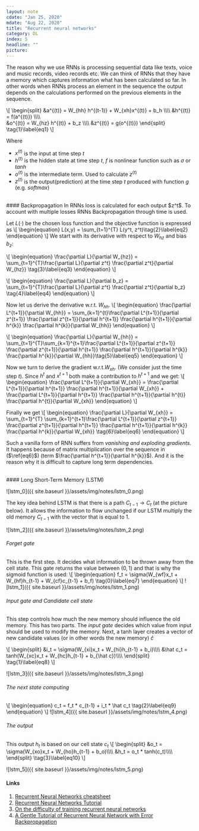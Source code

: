 ```yaml
---
layout: note
cdate: "Jan 25, 2020"
mdate: "Aug 22, 2020"
title: "Recurrent neural networks"
category: DL
index: 5
headline: ""
picture: 
---
```


The reason why we use RNNs is processing sequential data like texts, voice and music records, video records etc.
We can think of RNNs that they have a memory which captures information what has been calculated so far. In other words
when RNNs process an element in the sequence the output depends on the calculations performed on the previous elements in the
sequence.


<!-- ![rnn_0]({{ site.baseurl }}/assets/img/notes/rnn_0.png) -->

\\[
\begin{split}
&a^{(t)} = W_{hh} h^{(t-1)} + W_{xh}x^{(t)} + b_h \\\\\\\\
&h^{(t)} = f(a^{(t)}) \\\\\\\\ \
&o^{(t)} = W_{hz} h^{(t)} + b_z \\\\\\\\
&z^{(t)} = g(o^{(t)})
\end{split}
\tag{1}\label{eq1}
\\]

Where
- $x^{(t)}$ is the input at time step $t$
- $h^{(t)}$ is the hidden state at time step $t$, $f$ is nonlinear function such as $\sigma$ or $tanh$
- $o^{(t)}$ is the intermediate term. Used to calculate $z^{(t)}$
- $z^{(t)}$ is the output(prediction) at the time step $t$ produced with function $g$ (e.g. $softmax$) 

<br>
#### Backpropagation
In RNNs loss is calculated for each output $z^t$. To account with multiple losses RNNs
Backpropagation through time is used.

Let $L(\cdot)$ be the chosen loss function and the objective function is expressed as
\\[
\begin{equation}
L(x,y) = \sum_{t=1}^{T} L(y^t, z^t)\tag{2}\label{eq2}
\end{equation}
\\]
We start with its derivative with respect to $W_{hz}$ and bias $b_z$:

\\[
\begin{equation}
\frac{\partial L}{\partial W_{hz}} = \sum_{t=1}^{T}\frac{\partial L}{\partial z^t} \frac{\partial z^t}{\partial W_{hz}} \tag{3}\label{eq3}
\end{equation}
\\]

\\[
\begin{equation}
\frac{\partial L}{\partial b_z} = \sum_{t=1}^{T}\frac{\partial L}{\partial z^t} \frac{\partial z^t}{\partial b_z} \tag{4}\label{eq4}
\end{equation}
\\]

Now let us derive the derivative w.r.t. $W_{hh}$.
\\[
\begin{equation}
\frac{\partial L^{t+1}}{\partial W_{hh}} = \sum_{k=1}^{t}\frac{\partial L^{t+1}}{\partial z^{t+1}} \frac{\partial z^{t+1}}{\partial h^{t+1}} \frac{\partial h^{t+1}}{\partial h^{k}} \frac{\partial h^{k}}{\partial W_{hh}}
\end{equation}
\\]

\\[
\begin{equation}
\frac{\partial L}{\partial W_{hh}} = \sum_{t=1}^{T}\sum_{k=1}^{t+1}\frac{\partial L^{t+1}}{\partial z^{t+1}} \frac{\partial z^{t+1}}{\partial h^{t+1}} \frac{\partial h^{t+1}}{\partial h^{k}} \frac{\partial h^{k}}{\partial W_{hh}}\tag{5}\label{eq5}
\end{equation}
\\]

Now we turn to derive the gradient w.r.t.$W_{xh}$. (We consider just the time step $t$).
Since $h^{t}$ and $x^{t+1}$ both make a contribution to $h^{t+1}$ and we  get:
\\[
\begin{equation}
\frac{\partial L^{t+1}}{\partial W_{xh}} = \frac{\partial L^{t+1}}{\partial h^{t+1}} \frac{\partial h^{t+1}}{\partial W_{xh}} + \frac{\partial L^{t+1}}{\partial h^{t+1}} \frac{\partial h^{t+1}}{\partial h^{t}} \frac{\partial h^{t}}{\partial W_{xh}}
\end{equation}
\\]

Finally we get
\\[
\begin{equation}
\frac{\partial L}{\partial W_{xh}} = \sum_{t=1}^{T} \sum_{k=1}^{t+1}\frac{\partial L^{t+1}}{\partial z^{t+1}} \frac{\partial z^{t+1}}{\partial h^{t+1}} \frac{\partial h^{t+1}}{\partial h^{k}} \frac{\partial h^{k}}{\partial W_{xh}} \tag{6}\label{eq6}
\end{equation}
\\]

Such a vanilla form of RNN suffers from _vanishing and exploding gradients_. It happens because
of matrix multiplication over the sequence in ($\ref{eq6}$) (term $\frac{\partial h^{t+1}}{\partial h^{k}}$).
And it is the reason why it is difficult to capture long term dependencies.

<br>
#### Long Short-Term Memory (LSTM)

![lstm_0]({{ site.baseurl }}/assets/img/notes/lstm_0.png)


The key idea behind LSTM is that there is a path $C_{t-1} \rightarrow C_{t}$ (at the picture below).
It allows the information to flow unchanged if our LSTM multiply the old memory $C_{t-1}$ with the vector
that is equal to $1$. 

![lstm_2]({{ site.baseurl }}/assets/img/notes/lstm_2.png)

###### _Forget gate_
This is the first step. It decides what information to be thrown away from the cell state.
This gate returns the value between $(0, 1)$ and that is why the sigmoid function is used:
\\[
\begin{equation}
f_t = \sigma(W_{wf}x_t + W_{hf}h_{t-1} + W_{cf}c_{t-1} + b_f)
\tag{0}\label{eq7}
\end{equation}
\\]
![lstm_1]({{ site.baseurl }}/assets/img/notes/lstm_1.png)

###### _Input gate and Candidate cell state_
This step controls how much the new memory should influence the old memory.
This has two parts. The _input gate_ decides which value from input should be used to
modify the memory. Next, a tanh layer creates a vector of new candidate values 
(or in other words the new memory) $\hat c$

\\[
\begin{split}
&i_t = \sigma(W_{xi}x_t + W_{hi}h_{t-1} + b_i)\\\\\\\\
&\hat c_t = tanh(W_{xc}x_t + W_{hc}h_{t-1} + b_{\hat c})\\\\\\\\
\end{split}
\tag{1}\label{eq8}
\\]

![lstm_3]({{ site.baseurl }}/assets/img/notes/lstm_3.png)

###### _The next state computing_
\\[
\begin{equation}
c_t = f_t * c_{t-1} + i_t * \hat c_t
\tag{2}\label{eq9}
\end{equation}
\\]
![lstm_4]({{ site.baseurl }}/assets/img/notes/lstm_4.png)

###### _The output_
This output $h_t$ is based on our cell state $c_t$
\\[
\begin{split}
&o_t = \sigma(W_{xo}x_t + W_{ho}h_{t-1} + b_o)\\\\\\\\
&h_t = o_t * tanh(c_t)\\\\\\\\
\end{split}
\tag{3}\label{eq10}
\\]

![lstm_5]({{ site.baseurl }}/assets/img/notes/lstm_5.png)


#### Links

1. [Recurrent Neural Networks cheatsheet](https://stanford.edu/~shervine/teaching/cs-230/cheatsheet-recurrent-neural-networks#overview)
2. [Recurrent Neural Networks Tutorial](http://www.wildml.com/2015/09/recurrent-neural-networks-tutorial-part-1-introduction-to-rnns/)
3. [On the difficulty of training recurrent neural networks](http://proceedings.mlr.press/v28/pascanu13.pdf)
4. [A Gentle Tutorial of Recurrent Neural Network with Error Backpropagation](https://arxiv.org/pdf/1610.02583.pdf)